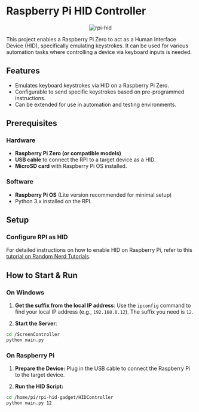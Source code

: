 # Raspberry Pi HID Controller

<p align="center">
  <img src="https://github.com/user-attachments/assets/62dbfbb6-dd93-4962-9b07-8bc77858355c" alt="rpi-hid">
</p>

This project enables a Raspberry Pi Zero to act as a Human Interface Device (HID), specifically emulating keystrokes. It can be used for various automation tasks where controlling a device via keyboard inputs is needed.

## Features
- Emulates keyboard keystrokes via HID on a Raspberry Pi Zero.
- Configurable to send specific keystrokes based on pre-programmed instructions.
- Can be extended for use in automation and testing environments.

## Prerequisites

### Hardware
- **Raspberry Pi Zero (or compatible models)**
- **USB cable** to connect the RPI to a target device as a HID.
- **MicroSD card** with Raspberry Pi OS installed.

### Software
- **Raspberry Pi OS** (Lite version recommended for minimal setup)
- Python 3.x installed on the RPI.

## Setup

### Configure RPI as HID

For detailed instructions on how to enable HID on Raspberry Pi, refer to this [tutorial on Random Nerd Tutorials](https://randomnerdtutorials.com/raspberry-pi-zero-usb-keyboard-hid/).



## How to Start & Run

### On Windows
1. **Get the suffix from the local IP address**:
   Use the `ipconfig` command to find your local IP address (e.g., `192.168.0.12`). The suffix you need is `12`.
   
2. **Start the Server**:
```bash
cd /ScreenController
python main.py
```
   
### On Raspberry Pi

1. **Prepare the Device:** Plug in the USB cable to connect the Raspberry Pi to the target device.

2. **Run the HID Script:**

```bash
cd /home/pi/rpi-hid-gadget/HIDController
python main.py 12
```
